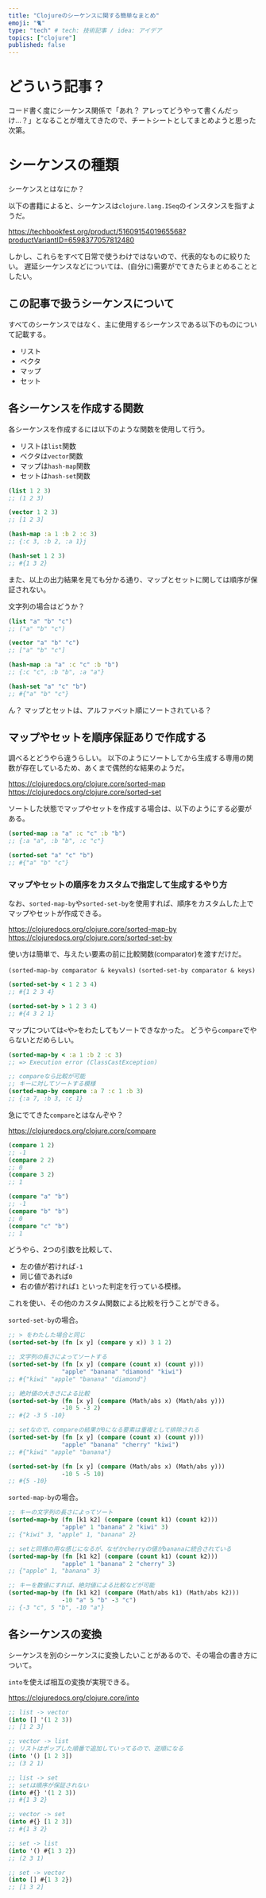 ```yaml
---
title: "Clojureのシーケンスに関する簡単なまとめ"
emoji: "🐈️"
type: "tech" # tech: 技術記事 / idea: アイデア
topics: ["clojure"]
published: false
---
```


# どういう記事？

コード書く度にシーケンス関係で「あれ？ アレってどうやって書くんだっけ...？」となることが増えてきたので、チートシートとしてまとめようと思った次第。

# シーケンスの種類

シーケンスとはなにか？

以下の書籍によると、シーケンスは`clojure.lang.ISeq`のインスタンスを指すようだ。

https://techbookfest.org/product/5160915401965568?productVariantID=6598377057812480

しかし、これらをすべて日常で使うわけではないので、代表的なものに絞りたい。
遅延シーケンスなどについては、(自分に)需要がでてきたらまとめることとしたい。

## この記事で扱うシーケンスについて

すべてのシーケンスではなく、主に使用するシーケンスである以下のものについて記載する。

- リスト
- ベクタ
- マップ
- セット

## 各シーケンスを作成する関数

各シーケンスを作成するには以下のような関数を使用して行う。

- リストは`list`関数
- ベクタは`vector`関数
- マップは`hash-map`関数
- セットは`hash-set`関数

```clojure
(list 1 2 3)
;; (1 2 3)

(vector 1 2 3)
;; [1 2 3]

(hash-map :a 1 :b 2 :c 3)
;; {:c 3, :b 2, :a 1}j

(hash-set 1 2 3)
;; #{1 3 2}
```

また、以上の出力結果を見ても分かる通り、マップとセットに関しては順序が保証されない。

文字列の場合はどうか？

```clojure
(list "a" "b" "c")
;; ("a" "b" "c")

(vector "a" "b" "c")
;; ["a" "b" "c"]

(hash-map :a "a" :c "c" :b "b")
;; {:c "c", :b "b", :a "a"}

(hash-set "a" "c" "b")
;; #{"a" "b" "c"}
```

ん？
マップとセットは、アルファベット順にソートされている？

## マップやセットを順序保証ありで作成する

調べるとどうやら違うらしい。
以下のようにソートしてから生成する専用の関数が存在しているため、あくまで偶然的な結果のようだ。

https://clojuredocs.org/clojure.core/sorted-map
https://clojuredocs.org/clojure.core/sorted-set

ソートした状態でマップやセットを作成する場合は、以下のようにする必要がある。

```clojure
(sorted-map :a "a" :c "c" :b "b")
;; {:a "a", :b "b", :c "c"}

(sorted-set "a" "c" "b")
;; #{"a" "b" "c"}
```

### マップやセットの順序をカスタムで指定して生成するやり方

なお、`sorted-map-by`や`sorted-set-by`を使用すれば、順序をカスタムした上でマップやセットが作成できる。

https://clojuredocs.org/clojure.core/sorted-map-by
https://clojuredocs.org/clojure.core/sorted-set-by

使い方は簡単で、与えたい要素の前に比較関数(comparator)を渡すだけだ。

`(sorted-map-by comparator & keyvals)`
`(sorted-set-by comparator & keys)`

```clojure
(sorted-set-by < 1 2 3 4)
;; #{1 2 3 4}

(sorted-set-by > 1 2 3 4)
;; #{4 3 2 1}
```

マップについては`<`や`>`をわたしてもソートできなかった。
どうやら`compare`でやらないとだめらしい。

```clojure
(sorted-map-by < :a 1 :b 2 :c 3)
;; => Execution error (ClassCastException)

;; compareなら比較が可能
;; キーに対してソートする模様
(sorted-map-by compare :a 7 :c 1 :b 3)
;; {:a 7, :b 3, :c 1}
```

急にでてきた`compare`とはなんぞや？

https://clojuredocs.org/clojure.core/compare

```clojure
(compare 1 2)
;; -1
(compare 2 2)
;; 0
(compare 3 2)
;; 1

(compare "a" "b")
;; -1
(compare "b" "b")
;; 0
(compare "c" "b")
;; 1
```

どうやら、2つの引数を比較して、
- 左の値が若ければ`-1`
- 同じ値であれば`0`
- 右の値が若ければ`1`
といった判定を行っている模様。

これを使い、その他のカスタム関数による比較を行うことができる。

`sorted-set-by`の場合。
```clojure
;; > をわたした場合と同じ
(sorted-set-by (fn [x y] (compare y x)) 3 1 2)

;; 文字列の長さによってソートする
(sorted-set-by (fn [x y] (compare (count x) (count y)))
               "apple" "banana" "diamond" "kiwi")
;; #{"kiwi" "apple" "banana" "diamond"}

;; 絶対値の大きさによる比較
(sorted-set-by (fn [x y] (compare (Math/abs x) (Math/abs y)))
               -10 5 -3 2)
;; #{2 -3 5 -10}

;; setなので、compareの結果が0になる要素は重複として排除される
(sorted-set-by (fn [x y] (compare (count x) (count y)))
               "apple" "banana" "cherry" "kiwi")
;; #{"kiwi" "apple" "banana"}

(sorted-set-by (fn [x y] (compare (Math/abs x) (Math/abs y)))
               -10 5 -5 10)
;; #{5 -10}
```

`sorted-map-by`の場合。
```clojure
;; キーの文字列の長さによってソート
(sorted-map-by (fn [k1 k2] (compare (count k1) (count k2)))
               "apple" 1 "banana" 2 "kiwi" 3)
;; {"kiwi" 3, "apple" 1, "banana" 2}

;; setと同様の用な感じになるが、なぜかcherryの値がbananaに統合されている
(sorted-map-by (fn [k1 k2] (compare (count k1) (count k2)))
               "apple" 1 "banana" 2 "cherry" 3)
;; {"apple" 1, "banana" 3}

;; キーを数値にすれば、絶対値による比較などが可能
(sorted-map-by (fn [k1 k2] (compare (Math/abs k1) (Math/abs k2)))
               -10 "a" 5 "b" -3 "c")
;; {-3 "c", 5 "b", -10 "a"}
```

## 各シーケンスの変換

シーケンスを別のシーケンスに変換したいことがあるので、その場合の書き方について。

`into`を使えば相互の変換が実現できる。

https://clojuredocs.org/clojure.core/into

```clojure
;; list -> vector
(into [] '(1 2 3))
;; [1 2 3]

;; vector -> list
;; リストはポップした順番で追加していってるので、逆順になる
(into '() [1 2 3])
;; (3 2 1)

;; list -> set
;; setは順序が保証されない
(into #{} '(1 2 3))
;; #{1 3 2}

;; vector -> set
(into #{} [1 2 3])
;; #{1 3 2}

;; set -> list
(into '() #{1 3 2})
;; (2 3 1)

;; set -> vector
(into [] #{1 3 2})
;; [1 3 2]
```
